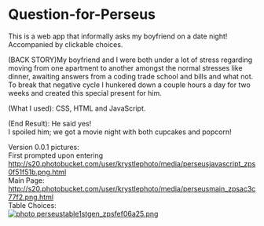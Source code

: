 Question-for-Perseus
====================
This is a web app that informally asks my boyfriend on a date night!
Accompanied by clickable choices.

(BACK STORY)My boyfriend and I were both under a lot of stress regarding 
moving from one apartment to another amongst the normal stresses like dinner, 
awaiting answers from a coding trade school and bills and what not. 
To break that negative cycle I hunkered down a couple
hours a day for two weeks and created this special present for him.

(What I used): CSS, HTML and JavaScript. <br>

(End Result): He said yes!<br>
I spoiled him; we got a movie night with both cupcakes and popcorn!<br>

Version 0.0.1 pictures:<br>
First prompted upon entering<br>
http://s20.photobucket.com/user/krystlephoto/media/perseusjavascript_zps0f51f51b.png.html<br>
Main Page:<br>
http://s20.photobucket.com/user/krystlephoto/media/perseusmain_zpsac3c77f2.png.html<br>
Table Choices:<br>
<a href="http://s20.photobucket.com/user/krystlephoto/media/perseustable1stgen_zpsfef06a25.png.html" target="_blank"><img src="http://i20.photobucket.com/albums/b211/krystlephoto/perseustable1stgen_zpsfef06a25.png" border="0" alt=" photo perseustable1stgen_zpsfef06a25.png"/></a><br>
